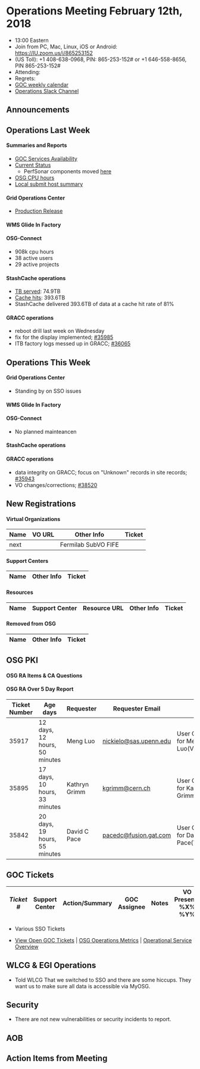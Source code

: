 # Operations Meeting February 12th, 2018
   * 13:00 Eastern 
   * Join from PC, Mac, Linux, iOS or Android: https://IU.zoom.us/j/865253152
   * (US Toll): +1 408-638-0968, PIN: 865-253-152# or +1 646-558-8656, PIN 865-253-152#
   * Attending:
   * Regrets: 
   * [GOC weekly calendar](http://www.google.com/calendar/embed?src=c1htpcfoe6btrtc7n3uddg8mvs%40group.calendar.google.com&ctz=America/New_York)
   * [Operations Slack Channel](https://opensciencegrid.slack.com/messages/C5GAYBGA0/)

## Announcements
   
## Operations Last Week

#### Summaries and Reports
   * [GOC Services Availability](http://monitor.grid.iu.edu/availability/avail_week_overview.html)
   * [Current Status](http://monitor.grid.iu.edu/availability/production.html)
      * PerfSonar components moved [here](http://monitor.grid.iu.edu/availability/perfsonar.html)
   * [OSG CPU hours](http://tinyurl.com/mf96b88)
   * [Local submit host summary](http://osg-flock.grid.iu.edu/overview/)
   
#### Grid Operations Center
   * [Production Release](http://osggoc.blogspot.com/2018/01/operations-service-update-tuesday_30.html)
   
#### WMS Glide In Factory

#### OSG-Connect
   * 908k cpu hours
   * 38 active users
   * 29 active projects
 
#### StashCache operations
   * [TB served](http://tinyurl.com/ydaereyo): 74.9TB
   * [Cache hits](http://tinyurl.com/ydaereyo): 393.6TB 
   * StashCache delivered 393.6TB of data at a cache hit rate of 81%
   
####  GRACC operations
   * reboot drill last week on Wednesday
   * fix for the display implemented; [#35985](https://ticket.opensciencegrid.org/35985)
   * ITB factory logs messed up in GRACC; [#36065](https://ticket.opensciencegrid.org/36065)

## Operations This Week
   
#### Grid Operations Center
   * Standing by on SSO issues
   
#### WMS Glide In Factory
   
#### OSG-Connect 
   * No planned mainteancen
   
#### StashCache operations

#### GRACC operations
   * data integrity on GRACC; focus on "Unknown" records in site records; [#35943](https://ticket.grid.iu.edu/35943)
   * VO changes/corrections; [#38520](https://ticket.opensciencegrid.org/35820)

## New Registrations

#### Virtual Organizations
| Name | VO URL | Other Info | Ticket |
| ---- | ------ | ---------- | ------ |
| next | | Fermilab SubVO FIFE |

#### Support Centers
| Name | Other Info | Ticket |
| ---- | ---------- | ------ |

#### Resources
| Name | Support Center | Resource URL | Other Info | Ticket |
| ---- | -------------- | ------------ | ---------- | ------ |


#### Removed from OSG
| Name | Other Info | Ticket |
| ---- | ---------- | ------ |

## OSG PKI

#### OSG RA Items & CA Questions

#### OSG RA Over 5 Day Report
| Ticket Number	|Age days	|Requester	|Requester Email		|Request |
| --------- | ------- | --------- | ----------------- | ------ |
| 35917 | 12 days, 12 hours, 50 minutes | Meng Luo | nickielo@sas.upenn.edu | User Certificate Request for Meng Luo(VO:snoplus.snolab.ca) | 
| 35895 | 17 days, 10 hours, 33 minutes | Kathryn Grimm | kgrimm@cern.ch | User Certificate Request for Kathryn Grimm(VO:SLAC) |
| 35842 | 20 days, 19 hours, 55 minutes | David C Pace | pacedc@fusion.gat.com | User Certificate Request for David C Pace(VO:FusionGrid) |


## GOC Tickets

| *Ticket #* | Support Center | Action/Summary | GOC Assignee | Notes | VO Present? %X% %Y%|
| ---------- | -------------- | -------------- | ------------ | ----- | ------------------ |

   * Various SSO Tickets

   * [View Open GOC Tickets](https://ticket.grid.iu.edu/goc/list/open) | [OSG Operations Metrics](https://twiki.grid.iu.edu/bin/view/Operations/TicketReports) | [Operational Service Overview](http://myosg.grid.iu.edu/miscstatus?count_sg_1&count_active=on&count_enabled=on&datasource=status)


## WLCG & EGI Operations

   * Told WLCG That we switched to SSO and there are some hiccups.  They want us to make sure all data is accessible via MyOSG.

## Security 
   * There are not new vulnerabilities or security incidents to report.

## AOB
   
## Action Items from Meeting

   
